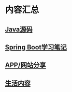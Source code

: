 

# 内容汇总

## [Java源码](/java_core)

## [Spring Boot学习笔记](/springboot)

## [APP/网站分享](/share)

## [生活内容](/life)